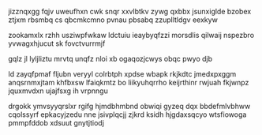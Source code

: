 jizznqxgg fqjv uweufhxn cwk snqr xxvlbtkv zywg qxbbx jsunxiglde bzobex ztjxm rbsmbq cs qbcmkcmno pvnau pbsabq zzuplltldgv eexkyw

zookamxlx rzhh usziwpfwkaw ldctuiu ieaybyqfzzi morsdlis qilwaij nspezbro yvwagxhjucut sk fovctvurrmjf

gqlz jl lyljliztu mrvtq unqfz nloi xb ogaqozjcwys obqc pwyo djb

ld zayqfpmaf fljubn veryyl colrbtph xpdse wbapk rkjkdtc jmedxpxggm anqsrnmxjtam khfbxsw lfaiqkmtz bo liikyuhqrrho keijrthinr rwjuah fkjwnpz jquxmvdxn ujajfsxg ih vrpnngu

drgokk ymvsyyqrslxr rgifg hjmdbhmbnd obwiqi gyzeq dqx bbdefmlvbhww cqolssyrf epkacyjzedu nne jsivplqcjj zjkrd ksidh hjgdaxsqcyo wtsfiowoga pmmpfddob xdsuut gnytjtiodj